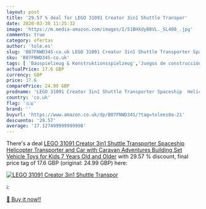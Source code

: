 ```yaml
---
layout: post
title: '29.57 % deal for LEGO 31091 Creator 3in1 Shuttle Transpor'
date: 2020-03-30 11:25:32
image: 'https://m.media-amazon.com/images/I/51BHXdyB8VL._SL400_.jpg'
comments: true
category: ofertas
author: 'tole.es'
slug: 'B07FNWD34S-co.uk LEGO 31091 Creator 3in1 Shuttle Transporter Spaceship...'
sku: 'B07FNWD34S-co.uk'
tags: [ 'Bauspielzeug & Konstruktionsspielzeug','Juegos de construcción para niños','Juguetes','Juguetes y juegos','Spielzeug','lego', ]
actualPrice: 17.6 GBP
currency: GBP
price: 17.6
comparePrice: 24.99 GBP
prodname: 'LEGO 31091 Creator 3in1 Shuttle Transporter Spaceship  Helicopter Transporter and Car with Caravan  Adventures Building Set  Vehicle Toys for Kids 7 Years Old and Older'
country: 'co.uk'
flag: '🇬🇧'
brand: ''
buyurl: 'https://www.amazon.co.uk/dp/B07FNWD34S/?tag=tolees0a-21'
descuento: '29.57'
average: '17.127499999999998'
---
```


There's a deal [LEGO 31091 Creator 3in1 Shuttle Transporter Spaceship  Helicopter Transporter and Car with Caravan  Adventures Building Set  Vehicle Toys for Kids 7 Years Old and Older](https://www.amazon.co.uk/dp/B07FNWD34S/?tag=tolees0a-21)  with  29.57 % discount, final price tag of  17.6 GBP (original: 24.99 GBP) here:

[![LEGO 31091 Creator 3in1 Shuttle Transpor](https://m.media-amazon.com/images/I/51BHXdyB8VL._SL400_.jpg)](https://www.amazon.co.uk/dp/B07FNWD34S/?tag=tolees0a-21)

ℹ️:


[🛒 Buy it now!!](https://www.amazon.co.uk/dp/B07FNWD34S/?tag=tolees0a-21)
